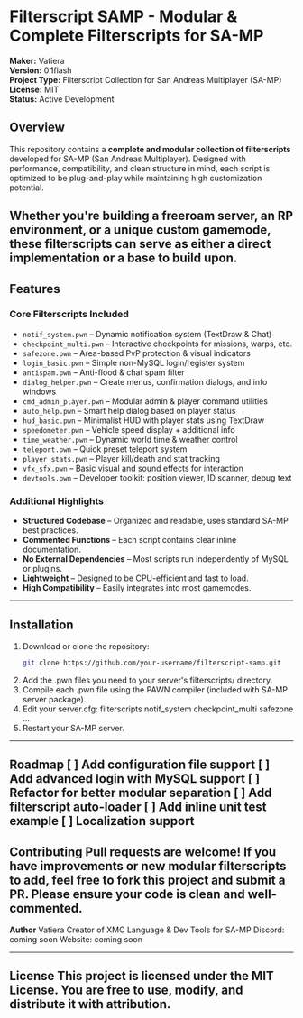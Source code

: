 # Filterscript SAMP - Modular & Complete Filterscripts for SA-MP

**Maker:** Vatiera  
**Version:** 0.1flash  
**Project Type:** Filterscript Collection for San Andreas Multiplayer (SA-MP)  
**License:** MIT  
**Status:** Active Development  

## Overview
This repository contains a **complete and modular collection of filterscripts** developed for SA-MP (San Andreas Multiplayer). Designed with performance, compatibility, and clean structure in mind, each script is optimized to be plug-and-play while maintaining high customization potential.

Whether you're building a freeroam server, an RP environment, or a unique custom gamemode, these filterscripts can serve as either a direct implementation or a base to build upon.
---
## Features
### Core Filterscripts Included
- `notif_system.pwn` – Dynamic notification system (TextDraw & Chat)
- `checkpoint_multi.pwn` – Interactive checkpoints for missions, warps, etc.
- `safezone.pwn` – Area-based PvP protection & visual indicators
- `login_basic.pwn` – Simple non-MySQL login/register system
- `antispam.pwn` – Anti-flood & chat spam filter
- `dialog_helper.pwn` – Create menus, confirmation dialogs, and info windows
- `cmd_admin_player.pwn` – Modular admin & player command utilities
- `auto_help.pwn` – Smart help dialog based on player status
- `hud_basic.pwn` – Minimalist HUD with player stats using TextDraw
- `speedometer.pwn` – Vehicle speed display + additional info
- `time_weather.pwn` – Dynamic world time & weather control
- `teleport.pwn` – Quick preset teleport system
- `player_stats.pwn` – Player kill/death and stat tracking
- `vfx_sfx.pwn` – Basic visual and sound effects for interaction
- `devtools.pwn` – Developer toolkit: position viewer, ID scanner, debug text

### Additional Highlights
- **Structured Codebase** – Organized and readable, uses standard SA-MP best practices.
- **Commented Functions** – Each script contains clear inline documentation.
- **No External Dependencies** – Most scripts run independently of MySQL or plugins.
- **Lightweight** – Designed to be CPU-efficient and fast to load.
- **High Compatibility** – Easily integrates into most gamemodes.
---
## Installation
1. Download or clone the repository:
   ```bash
   git clone https://github.com/your-username/filterscript-samp.git
2. Add the .pwn files you need to your server's filterscripts/ directory.
3. Compile each .pwn file using the PAWN compiler (included with SA-MP server package).
4. Edit your server.cfg:
filterscripts notif_system checkpoint_multi safezone ...
5. Restart your SA-MP server.
---
Roadmap
[ ] Add configuration file support
[ ] Add advanced login with MySQL support
[ ] Refactor for better modular separation
[ ] Add filterscript auto-loader
[ ] Add inline unit test example
[ ] Localization support
---
Contributing
Pull requests are welcome! If you have improvements or new modular filterscripts to add, feel free to fork this project and submit a PR. Please ensure your code is clean and well-commented.
---

**Author**
Vatiera
Creator of XMC Language & Dev Tools for SA-MP
Discord: coming soon
Website: coming soon


---
License
This project is licensed under the MIT License. You are free to use, modify, and distribute it with attribution.
---
